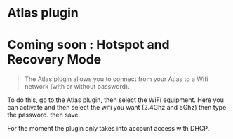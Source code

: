 # Atlas plugin

# Coming soon : Hotspot and Recovery Mode

> The Atlas plugin allows you to connect from your Atlas to a Wifi network (with or without password).

To do this, go to the Atlas plugin, then select the WiFi equipment.
Here you can activate and then select the wifi you want (2.4Ghz and 5Ghz) then type the password.
then save.

For the moment the plugin only takes into account access with DHCP.
